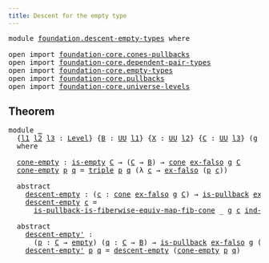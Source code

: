 ```yaml
---
title: Descent for the empty type
---
```


<pre class="Agda"><a id="52" class="Keyword">module</a> <a id="59" href="foundation.descent-empty-types.html" class="Module">foundation.descent-empty-types</a> <a id="90" class="Keyword">where</a>

<a id="97" class="Keyword">open</a> <a id="102" class="Keyword">import</a> <a id="109" href="foundation-core.cones-pullbacks.html" class="Module">foundation-core.cones-pullbacks</a>
<a id="141" class="Keyword">open</a> <a id="146" class="Keyword">import</a> <a id="153" href="foundation-core.dependent-pair-types.html" class="Module">foundation-core.dependent-pair-types</a>
<a id="190" class="Keyword">open</a> <a id="195" class="Keyword">import</a> <a id="202" href="foundation-core.empty-types.html" class="Module">foundation-core.empty-types</a>
<a id="230" class="Keyword">open</a> <a id="235" class="Keyword">import</a> <a id="242" href="foundation-core.pullbacks.html" class="Module">foundation-core.pullbacks</a>
<a id="268" class="Keyword">open</a> <a id="273" class="Keyword">import</a> <a id="280" href="foundation-core.universe-levels.html" class="Module">foundation-core.universe-levels</a>
</pre>
## Theorem

<pre class="Agda"><a id="337" class="Keyword">module</a> <a id="344" href="foundation.descent-empty-types.html#344" class="Module">_</a>
  <a id="348" class="Symbol">{</a><a id="349" href="foundation.descent-empty-types.html#349" class="Bound">l1</a> <a id="352" href="foundation.descent-empty-types.html#352" class="Bound">l2</a> <a id="355" href="foundation.descent-empty-types.html#355" class="Bound">l3</a> <a id="358" class="Symbol">:</a> <a id="360" href="Agda.Primitive.html#597" class="Postulate">Level</a><a id="365" class="Symbol">}</a> <a id="367" class="Symbol">{</a><a id="368" href="foundation.descent-empty-types.html#368" class="Bound">B</a> <a id="370" class="Symbol">:</a> <a id="372" href="foundation-core.universe-levels.html#235" class="Primitive">UU</a> <a id="375" href="foundation.descent-empty-types.html#349" class="Bound">l1</a><a id="377" class="Symbol">}</a> <a id="379" class="Symbol">{</a><a id="380" href="foundation.descent-empty-types.html#380" class="Bound">X</a> <a id="382" class="Symbol">:</a> <a id="384" href="foundation-core.universe-levels.html#235" class="Primitive">UU</a> <a id="387" href="foundation.descent-empty-types.html#352" class="Bound">l2</a><a id="389" class="Symbol">}</a> <a id="391" class="Symbol">{</a><a id="392" href="foundation.descent-empty-types.html#392" class="Bound">C</a> <a id="394" class="Symbol">:</a> <a id="396" href="foundation-core.universe-levels.html#235" class="Primitive">UU</a> <a id="399" href="foundation.descent-empty-types.html#355" class="Bound">l3</a><a id="401" class="Symbol">}</a> <a id="403" class="Symbol">(</a><a id="404" href="foundation.descent-empty-types.html#404" class="Bound">g</a> <a id="406" class="Symbol">:</a> <a id="408" href="foundation.descent-empty-types.html#368" class="Bound">B</a> <a id="410" class="Symbol">→</a> <a id="412" href="foundation.descent-empty-types.html#380" class="Bound">X</a><a id="413" class="Symbol">)</a>
  <a id="417" class="Keyword">where</a>
  
  <a id="428" href="foundation.descent-empty-types.html#428" class="Function">cone-empty</a> <a id="439" class="Symbol">:</a> <a id="441" href="foundation-core.empty-types.html#1228" class="Function">is-empty</a> <a id="450" href="foundation.descent-empty-types.html#392" class="Bound">C</a> <a id="452" class="Symbol">→</a> <a id="454" class="Symbol">(</a><a id="455" href="foundation.descent-empty-types.html#392" class="Bound">C</a> <a id="457" class="Symbol">→</a> <a id="459" href="foundation.descent-empty-types.html#368" class="Bound">B</a><a id="460" class="Symbol">)</a> <a id="462" class="Symbol">→</a> <a id="464" href="foundation-core.cones-pullbacks.html#1379" class="Function">cone</a> <a id="469" href="foundation-core.empty-types.html#1160" class="Function">ex-falso</a> <a id="478" href="foundation.descent-empty-types.html#404" class="Bound">g</a> <a id="480" href="foundation.descent-empty-types.html#392" class="Bound">C</a>
  <a id="484" href="foundation.descent-empty-types.html#428" class="Function">cone-empty</a> <a id="495" href="foundation.descent-empty-types.html#495" class="Bound">p</a> <a id="497" href="foundation.descent-empty-types.html#497" class="Bound">q</a> <a id="499" class="Symbol">=</a> <a id="501" href="foundation-core.dependent-pair-types.html#1077" class="Function">triple</a> <a id="508" href="foundation.descent-empty-types.html#495" class="Bound">p</a> <a id="510" href="foundation.descent-empty-types.html#497" class="Bound">q</a> <a id="512" class="Symbol">(λ</a> <a id="515" href="foundation.descent-empty-types.html#515" class="Bound">c</a> <a id="517" class="Symbol">→</a> <a id="519" href="foundation-core.empty-types.html#1160" class="Function">ex-falso</a> <a id="528" class="Symbol">(</a><a id="529" href="foundation.descent-empty-types.html#495" class="Bound">p</a> <a id="531" href="foundation.descent-empty-types.html#515" class="Bound">c</a><a id="532" class="Symbol">))</a>

  <a id="538" class="Keyword">abstract</a>
    <a id="551" href="foundation.descent-empty-types.html#551" class="Function">descent-empty</a> <a id="565" class="Symbol">:</a> <a id="567" class="Symbol">(</a><a id="568" href="foundation.descent-empty-types.html#568" class="Bound">c</a> <a id="570" class="Symbol">:</a> <a id="572" href="foundation-core.cones-pullbacks.html#1379" class="Function">cone</a> <a id="577" href="foundation-core.empty-types.html#1160" class="Function">ex-falso</a> <a id="586" href="foundation.descent-empty-types.html#404" class="Bound">g</a> <a id="588" href="foundation.descent-empty-types.html#392" class="Bound">C</a><a id="589" class="Symbol">)</a> <a id="591" class="Symbol">→</a> <a id="593" href="foundation-core.pullbacks.html#3019" class="Function">is-pullback</a> <a id="605" href="foundation-core.empty-types.html#1160" class="Function">ex-falso</a> <a id="614" href="foundation.descent-empty-types.html#404" class="Bound">g</a> <a id="616" href="foundation.descent-empty-types.html#568" class="Bound">c</a>
    <a id="622" href="foundation.descent-empty-types.html#551" class="Function">descent-empty</a> <a id="636" href="foundation.descent-empty-types.html#636" class="Bound">c</a> <a id="638" class="Symbol">=</a>
      <a id="646" href="foundation-core.pullbacks.html#27321" class="Function">is-pullback-is-fiberwise-equiv-map-fib-cone</a> <a id="690" class="Symbol">_</a> <a id="692" href="foundation.descent-empty-types.html#404" class="Bound">g</a> <a id="694" href="foundation.descent-empty-types.html#636" class="Bound">c</a> <a id="696" href="foundation-core.empty-types.html#1081" class="Function">ind-empty</a>

  <a id="709" class="Keyword">abstract</a>
    <a id="722" href="foundation.descent-empty-types.html#722" class="Function">descent-empty&#39;</a> <a id="737" class="Symbol">:</a>
      <a id="745" class="Symbol">(</a><a id="746" href="foundation.descent-empty-types.html#746" class="Bound">p</a> <a id="748" class="Symbol">:</a> <a id="750" href="foundation.descent-empty-types.html#392" class="Bound">C</a> <a id="752" class="Symbol">→</a> <a id="754" href="foundation-core.empty-types.html#1057" class="Datatype">empty</a><a id="759" class="Symbol">)</a> <a id="761" class="Symbol">(</a><a id="762" href="foundation.descent-empty-types.html#762" class="Bound">q</a> <a id="764" class="Symbol">:</a> <a id="766" href="foundation.descent-empty-types.html#392" class="Bound">C</a> <a id="768" class="Symbol">→</a> <a id="770" href="foundation.descent-empty-types.html#368" class="Bound">B</a><a id="771" class="Symbol">)</a> <a id="773" class="Symbol">→</a> <a id="775" href="foundation-core.pullbacks.html#3019" class="Function">is-pullback</a> <a id="787" href="foundation-core.empty-types.html#1160" class="Function">ex-falso</a> <a id="796" href="foundation.descent-empty-types.html#404" class="Bound">g</a> <a id="798" class="Symbol">(</a><a id="799" href="foundation.descent-empty-types.html#428" class="Function">cone-empty</a> <a id="810" href="foundation.descent-empty-types.html#746" class="Bound">p</a> <a id="812" href="foundation.descent-empty-types.html#762" class="Bound">q</a><a id="813" class="Symbol">)</a>
    <a id="819" href="foundation.descent-empty-types.html#722" class="Function">descent-empty&#39;</a> <a id="834" href="foundation.descent-empty-types.html#834" class="Bound">p</a> <a id="836" href="foundation.descent-empty-types.html#836" class="Bound">q</a> <a id="838" class="Symbol">=</a> <a id="840" href="foundation.descent-empty-types.html#551" class="Function">descent-empty</a> <a id="854" class="Symbol">(</a><a id="855" href="foundation.descent-empty-types.html#428" class="Function">cone-empty</a> <a id="866" href="foundation.descent-empty-types.html#834" class="Bound">p</a> <a id="868" href="foundation.descent-empty-types.html#836" class="Bound">q</a><a id="869" class="Symbol">)</a>
</pre>